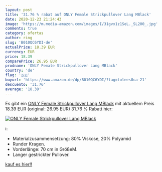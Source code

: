 ```yaml
---
layout: post
title: '31.76 % rabat auf ONLY Female Strickpullover Lang MBlack'
date: 2020-12-23 21:24:43
image: 'https://m.media-amazon.com/images/I/31gvx1z1SeL._SL200_.jpg'
comments: true
category: ofertas
author: ring
slug: 'B010QC6YDI-de'
actualPrice: 18.39 EUR
currency: EUR
price: 18.39
comparePrice: 26.95 EUR
prodname: 'ONLY Female Strickpullover Lang MBlack'
country: 'de'
flag: '🇩🇪'
buyurl: 'https://www.amazon.de/dp/B010QC6YDI/?tag=tolees0ca-21'
descuento: '31.76'
average: '18.39'
---
```


Es gibt ein [ONLY Female Strickpullover Lang MBlack](https://www.amazon.de/dp/B010QC6YDI/?tag=tolees0ca-21) mit aktuellem Preis 18.39 EUR (original: 26.95 EUR) 31.76 % Rabatt hier:

[![ONLY Female Strickpullover Lang MBlack](https://m.media-amazon.com/images/I/31gvx1z1SeL._SL200_.jpg)](https://www.amazon.de/dp/B010QC6YDI/?tag=tolees0ca-21)

ℹ️:

- Materialzusammensetzung: 80% Viskose, 20% Polyamid
- Runder Kragen.
- Vorderlänge: 70 cm in GrößeM.
- Langer gestrickter Pullover.

[kauf es hier!!](https://www.amazon.de/dp/B010QC6YDI/?tag=tolees0ca-21)
